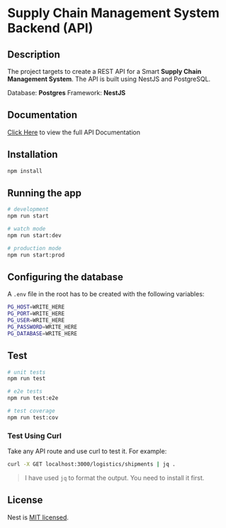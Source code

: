 # Supply Chain Management System Backend (API)

## Description

The project targets to create a REST API for a Smart **Supply Chain Management System**. The API is built using NestJS and PostgreSQL.

Database: **Postgres**
Framework: **NestJS**

## Documentation

[Click Here](https://documenter.getpostman.com/view/21420955/2s9YXk3gYw) to view the full API Documentation

## Installation

```bash
npm install
```

## Running the app

```bash
# development
npm run start

# watch mode
npm run start:dev

# production mode
npm run start:prod
```

## Configuring the database

A `.env` file in the root has to be created with the following variables:

```bash
PG_HOST=WRITE_HERE
PG_PORT=WRITE_HERE
PG_USER=WRITE_HERE
PG_PASSWORD=WRITE_HERE
PG_DATABASE=WRITE_HERE
```

## Test

```bash
# unit tests
npm run test

# e2e tests
npm run test:e2e

# test coverage
npm run test:cov
```

### Test Using Curl

Take any API route and use curl to test it. For example:

```bash
curl -X GET localhost:3000/logistics/shipments | jq .
```

> I have used `jq` to format the output. You need to install it first.

## License

Nest is [MIT licensed](LICENSE).

